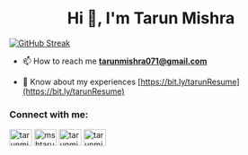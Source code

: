 <h1 align="center">Hi 👋, I'm Tarun Mishra</h1>

[![GitHub Streak](https://streak-stats.demolab.com?user=tarun-ridecell)](https://git.io/streak-stats)
- 📫 How to reach me **tarunmishra071@gmail.com**

- 📄 Know about my experiences [https://bit.ly/tarunResume](https://bit.ly/tarunResume)

<h3 align="left">Connect with me:</h3>
<p align="left">
<a href="https://linkedin.com/in/tarunmishra19" target="blank"><img align="center" src="https://raw.githubusercontent.com/rahuldkjain/github-profile-readme-generator/master/src/images/icons/Social/linked-in-alt.svg" alt="tarunmishra19" height="30" width="40" /></a>
<a href="https://www.codechef.com/users/mshtarun_19" target="blank"><img align="center" src="https://cdn.jsdelivr.net/npm/simple-icons@3.1.0/icons/codechef.svg" alt="mshtarun_19" height="30" width="40" /></a>
<a href="https://codeforces.com/profile/tarunmishra_19" target="blank"><img align="center" src="https://raw.githubusercontent.com/rahuldkjain/github-profile-readme-generator/master/src/images/icons/Social/codeforces.svg" alt="tarunmishra_19" height="30" width="40" /></a>
<a href="https://www.leetcode.com/tarunmishra19" target="blank"><img align="center" src="https://raw.githubusercontent.com/rahuldkjain/github-profile-readme-generator/master/src/images/icons/Social/leet-code.svg" alt="tarunmishra19" height="30" width="40" /></a>
</p>
